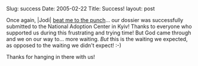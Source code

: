 Slug: success
Date: 2005-02-22
Title: Success!
layout: post

Once again, |Jodi| <a href="http://speakshermind.redmonk.net/archives/2005/02/21/success">beat me to the punch</a>... our dossier was successfully submitted to the National Adoption Center in Kyiv! Thanks to everyone who supported us during this frustrating and trying time! But God came through and we on our way to... more waiting. *But* this is the waiting we expected, as opposed to the waiting we didn&#39;t expect! :-)

Thanks for hanging in there with us!
